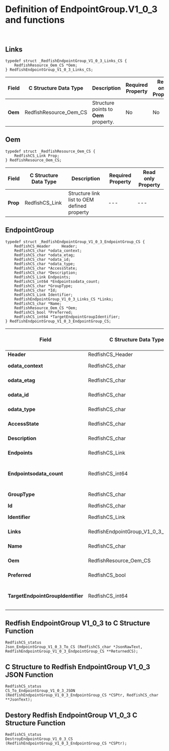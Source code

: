 # Definition of EndpointGroup.V1_0_3 and functions<br><br>

## Links
    typedef struct _RedfishEndpointGroup_V1_0_3_Links_CS {
        RedfishResource_Oem_CS *Oem;
    } RedfishEndpointGroup_V1_0_3_Links_CS;

|Field |C Structure Data Type|Description |Required Property|Read only Property
| ---  | --- | --- | --- | ---
|**Oem**|RedfishResource_Oem_CS| Structure points to **Oem** property.| No| No


## Oem
    typedef struct _RedfishResource_Oem_CS {
        RedfishCS_Link Prop;
    } RedfishResource_Oem_CS;

|Field |C Structure Data Type|Description |Required Property|Read only Property
| ---  | --- | --- | --- | ---
|**Prop**|RedfishCS_Link| Structure link list to OEM defined property| ---| ---


## EndpointGroup
    typedef struct _RedfishEndpointGroup_V1_0_3_EndpointGroup_CS {
        RedfishCS_Header     Header;
        RedfishCS_char *odata_context;
        RedfishCS_char *odata_etag;
        RedfishCS_char *odata_id;
        RedfishCS_char *odata_type;
        RedfishCS_char *AccessState;
        RedfishCS_char *Description;
        RedfishCS_Link Endpoints;
        RedfishCS_int64 *Endpointsodata_count;
        RedfishCS_char *GroupType;
        RedfishCS_char *Id;
        RedfishCS_Link Identifier;
        RedfishEndpointGroup_V1_0_3_Links_CS *Links;
        RedfishCS_char *Name;
        RedfishResource_Oem_CS *Oem;
        RedfishCS_bool *Preferred;
        RedfishCS_int64 *TargetEndpointGroupIdentifier;
    } RedfishEndpointGroup_V1_0_3_EndpointGroup_CS;

|Field |C Structure Data Type|Description |Required Property|Read only Property
| ---  | --- | --- | --- | ---
|**Header**|RedfishCS_Header|Redfish C structure header|---|---
|**odata_context**|RedfishCS_char| String pointer to **@odata.context** property.| No| No
|**odata_etag**|RedfishCS_char| String pointer to **@odata.etag** property.| No| No
|**odata_id**|RedfishCS_char| String pointer to **@odata.id** property.| Yes| No
|**odata_type**|RedfishCS_char| String pointer to **@odata.type** property.| Yes| No
|**AccessState**|RedfishCS_char| String pointer to **AccessState** property.| No| No
|**Description**|RedfishCS_char| String pointer to **Description** property.| No| Yes
|**Endpoints**|RedfishCS_Link| Structure link list to **Endpoints** property.| No| No
|**Endpointsodata_count**|RedfishCS_int64| 64-bit long long interger pointer to **Endpoints@odata.count** property.| No| No
|**GroupType**|RedfishCS_char| String pointer to **GroupType** property.| No| No
|**Id**|RedfishCS_char| String pointer to **Id** property.| Yes| Yes
|**Identifier**|RedfishCS_Link| Structure link list to **Identifier** property.| No| No
|**Links**|RedfishEndpointGroup_V1_0_3_Links_CS| Structure points to **Links** property.| No| No
|**Name**|RedfishCS_char| String pointer to **Name** property.| Yes| Yes
|**Oem**|RedfishResource_Oem_CS| Structure points to **Oem** property.| No| No
|**Preferred**|RedfishCS_bool| Boolean pointer to **Preferred** property.| No| No
|**TargetEndpointGroupIdentifier**|RedfishCS_int64| 64-bit long long interger pointer to **TargetEndpointGroupIdentifier** property.| No| No
## Redfish EndpointGroup V1_0_3 to C Structure Function
    RedfishCS_status
    Json_EndpointGroup_V1_0_3_To_CS (RedfishCS_char *JsonRawText, RedfishEndpointGroup_V1_0_3_EndpointGroup_CS **ReturnedCS);

## C Structure to Redfish EndpointGroup V1_0_3 JSON Function
    RedfishCS_status
    CS_To_EndpointGroup_V1_0_3_JSON (RedfishEndpointGroup_V1_0_3_EndpointGroup_CS *CSPtr, RedfishCS_char **JsonText);

## Destory Redfish EndpointGroup V1_0_3 C Structure Function
    RedfishCS_status
    DestroyEndpointGroup_V1_0_3_CS (RedfishEndpointGroup_V1_0_3_EndpointGroup_CS *CSPtr);

